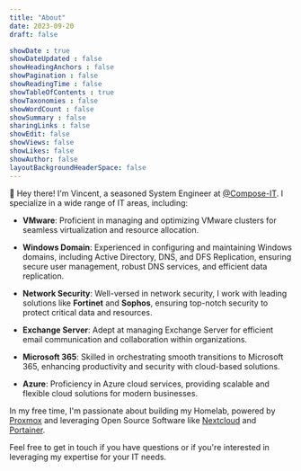 ```yaml
---
title: "About"
date: 2023-09-20
draft: false

showDate : true
showDateUpdated : false
showHeadingAnchors : false
showPagination : false
showReadingTime : false
showTableOfContents : true
showTaxonomies : false 
showWordCount : false
showSummary : false
sharingLinks : false
showEdit: false
showViews: false
showLikes: false
showAuthor: false
layoutBackgroundHeaderSpace: false
---
```

👋 Hey there! I'm Vincent, a seasoned System Engineer at [@Compose-IT](https://compose-it.de). I specialize in a wide range of IT areas, including:

- **VMware**: Proficient in managing and optimizing VMware clusters for seamless virtualization and resource allocation.

- **Windows Domain**: Experienced in configuring and maintaining Windows domains, including Active Directory, DNS, and DFS Replication, ensuring secure user management, robust DNS services, and efficient data replication.

- **Network Security**: Well-versed in network security, I work with leading solutions like **Fortinet** and **Sophos**, ensuring top-notch security to protect critical data and resources.

- **Exchange Server**: Adept at managing Exchange Server for efficient email communication and collaboration within organizations.

- **Microsoft 365**: Skilled in orchestrating smooth transitions to Microsoft 365, enhancing productivity and security with cloud-based solutions.

- **Azure**: Proficiency in Azure cloud services, providing scalable and flexible cloud solutions for modern businesses.

In my free time, I'm passionate about building my Homelab, powered by [Proxmox](https://www.proxmox.com/en/proxmox-virtual-environment/overview) and leveraging Open Source Software like [Nextcloud](https://nextcloud.com/) and [Portainer](https://www.portainer.io/).

Feel free to get in touch if you have questions or if you're interested in leveraging my expertise for your IT needs.
